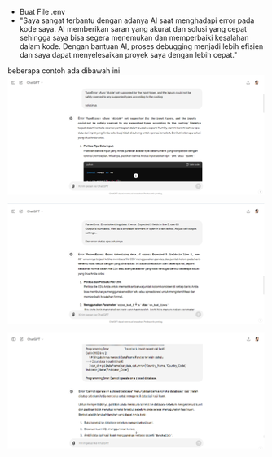 - Buat File .env
- "Saya sangat terbantu dengan adanya AI saat menghadapi error pada kode saya. AI memberikan saran yang akurat dan solusi yang cepat sehingga saya bisa segera menemukan dan memperbaiki kesalahan dalam kode. Dengan bantuan AI, proses debugging menjadi lebih efisien dan saya dapat menyelesaikan proyek saya dengan lebih cepat."

beberapa contoh ada dibawah ini
![alt text](Screenshots/image.png)

![alt text](Screenshots/image-1.png)

![alt text](Screenshots/image-2.png)